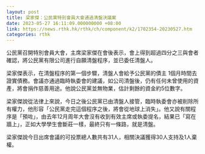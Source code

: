 ```yaml
---
layout: post
title: 梁家傑：公民黨特別會員大會通過清盤決議案
date: 2023-05-27 16:11:09.000000000 +08:00
link: https://news.rthk.hk/rthk/ch/component/k2/1702354-20230527.htm
categories: rthk
---
```


公民黨召開特別會員大會，主席梁家傑在會後表示，會上得到超過四分之三與會者確認，將公民黨有限公司進行自願清盤程序，並已委任清盤人。

梁家傑表示，在清盤程序的第一個步驟，清盤人會給予公民黨的債主 1個月時間去證實債務。會議亦通過臨時執委會的建議，如公司清盤後，仍有任何未曾使用的資產，將會捐作慈善用途。他說公民黨並無物業，估計剩餘的資金約5位數字。

梁家傑說從法律上來說，今日之後公民黨已由清盤人接管，臨時執委會亦被削除所有權力，他形容「公民黨走完這個程序之後，將會從地球上消失」。他又說有關程序是「預咗」，由去年12月周年大會沒有收到有效主席或執委提名，結果已「寫在牆上」，正如大學學生會斷莊一樣，最終只有一條路，就是清盤。

梁家傑說今日出席會議的可投票總人數共有31人，相關決議獲得30人支持及1人棄權。

